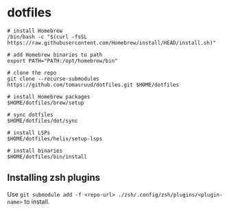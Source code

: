 # dotfiles

```shell
# install Homebrew
/bin/bash -c "$(curl -fsSL https://raw.githubusercontent.com/Homebrew/install/HEAD/install.sh)"

# add Homebrew binaries to path
export PATH="PATH:/opt/homebrew/bin"

# clone the repo 
git clone --recurse-submodules https://github.com/tomasruud/dotfiles.git $HOME/dotfiles

# install Homebrew packages
$HOME/dotfiles/brew/setup

# sync dotfiles
$HOME/dotfiles/dot/sync

# install LSPs
$HOME/dotfiles/helix/setup-lsps

# install binaries
$HOME/dotfiles/bin/install
```

## Installing zsh plugins
Use `git submodule add -f <repo-url> ./zsh/.config/zsh/plugins/<plugin-name>` to install.

